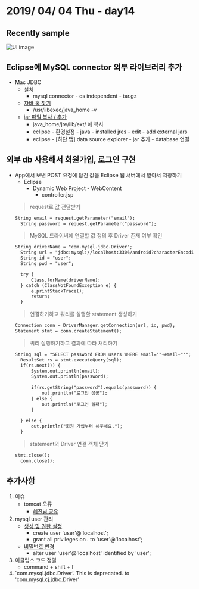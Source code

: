 # 2019/ 04/ 04 Thu - day14
## Recently sample
![UI image](https://github.com/pby2017/study-android-basic-itbank/blob/master/README_image/day14.gif)
## Eclipse에 MySQL connector 외부 라이브러리 추가
* Mac JDBC
  * 설치
    * mysql connector - os independent - tar.gz
  * [자바 홈 찾기](https://stackoverflow.com/questions/15826202/where-is-java-installed-on-mac-os-x)
    * /usr/libexec/java_home -v
  * [jar 파일 복사 / 추가](https://m.blog.naver.com/PostView.nhn?blogId=suda552&logNo=220725289307&proxyReferer=https%3A%2F%2Fwww.google.com%2F)
    * java_home/jre/lib/ext/ 에 복사
    * eclipse - 환경설정 - java - installed jres - edit - add external jars
    * eclipse - [하단 탭] data source explorer - jar 추가 - database 연결
## 외부 db 사용해서 회원가입, 로그인 구현
* App에서 보낸 POST 요청에 담긴 값을 Eclipse 웹 서버에서 받아서 저장하기
  * Eclipse  
    * Dynamic Web Project - WebContent
      * controller.jsp  
  > request로 값 전달받기
  ```jsp
  String email = request.getParameter("email");
	String password = request.getParameter("password");
  ```
  > MySQL 드라이버에 연결할 값 정의 후 Driver 존재 여부 확인
  ```jsp
  String driverName = "com.mysql.jdbc.Driver";
	String url = "jdbc:mysql://localhost:3306/android?characterEncoding=UTF-8&useSSL=false&serverTimezone=Asia/Seoul";
	String id = "user";
	String pwd = "user";

	try {
		Class.forName(driverName);
	} catch (ClassNotFoundException e) {
		e.printStackTrace();
		return;
	}
  ```
  > 연결하기하고 쿼리를 실행할 statement 생성하기
  ```jsp
  Connection conn = DriverManager.getConnection(url, id, pwd);
  Statement stmt = conn.createStatement();
  ```
  > 쿼리 실행하기하고 결과에 따라 처리하기
  ```jsp
  String sql = "SELECT password FROM users WHERE email='"+email+"'";
	ResultSet rs = stmt.executeQuery(sql);
	if(rs.next()) {
		System.out.println(email);
		System.out.println(password);
		
		if(rs.getString("password").equals(password)) {
			out.println("로그인 성공");
		} else {
			out.println("로그인 실패");
		}
		
	} else {
		out.println("회원 가입부터 해주세요.");
	}
  ```
  > statement와 Driver 연결 객체 닫기
  ```jsp
  stmt.close();
	conn.close();
  ```
## 추가사항
1. 이슈
   * tomcat 오류
     * [혜진님 공유](https://mirwebma.tistory.com/90)
2. mysql user 관리
   * [생성 및 권한 설정](https://apple.stackexchange.com/a/12331)
     * create user 'user'@'localhost';
     * grant all privileges on *.* to 'user'@'localhost';
   * [비밀번호 변경](https://www.cyberciti.biz/faq/mysql-change-user-password/)
     * alter user 'user'@'localhost' identified by 'user';
3. 이클립스 코드 정렬
   * command + shift + f
4. `com.mysql.jdbc.Driver’. This is deprecated. to 'com.mysql.cj.jdbc.Driver' 
